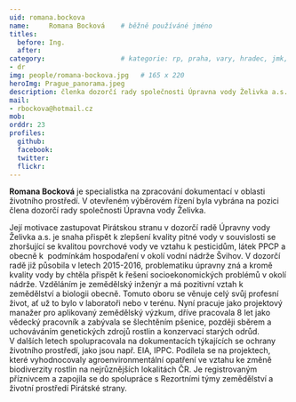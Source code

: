```yaml
---
uid: romana.bockova
name:     Romana Bocková  	# běžně používáné jméno
titles:
  before: Ing. 
  after: 
category:                 	# kategorie: rp, praha, vary, hradec, jmk, senat
- dr
img: people/romana-bockova.jpg   # 165 x 220
heroImg: Prague_panorama.jpeg
description: členka dozorčí rady společnosti Úpravna vody Želivka a.s.     	# kratký popis, max 160 znaků
mail:
- rbockova@hotmail.cz
mob:
orddr: 23
profiles:
  github:       
  facebook:    
  twitter: 		  
  flickr:		  
---
```


**Romana Bocková** je specialistka na zpracování dokumentací v oblasti životního prostředí. V otevřeném výběrovém řízení byla vybrána na pozici člena dozorčí rady společnosti Úpravna vody Želivka.

Její motivace zastupovat Pirátskou stranu v dozorčí radě Úpravny vody Želivka a.s. je snaha přispět k zlepšení kvality pitné vody v souvislosti se zhoršující se kvalitou povrchové vody ve vztahu k pesticidům, látek PPCP a obecně k  podmínkám hospodaření v okolí vodní nádrže Švihov. V dozorčí radě již působila v letech 2015-2016, problematiku úpravny zná a kromě kvality vody by chtěla přispět k řešení socioekonomických problémů v okolí nádrže. Vzděláním je zemědělský inženýr a má pozitivní vztah k zemědělství a biologii obecně. Tomuto oboru se věnuje celý svůj profesní život, ať už to bylo
v laboratoři nebo v terénu. Nyní pracuje jako projektový manažer pro aplikovaný zemědělský výzkum, dříve pracovala 8 let jako vědecký pracovník a zabývala se šlechtěním pšenice, později sběrem a uchováváním genetických zdrojů rostlin a konzervací starých odrůd. V dalších letech spolupracovala na dokumentacích týkajících se ochrany životního prostředí, jako jsou např. EIA, IPPC. Podílela se na projektech, které vyhodnocovaly agroenvironmentální opatření ve vztahu ke změně biodiverzity rostlin na nejrůznějších lokalitách ČR. Je registrovaným příznivcem a zapojila se do spolupráce s Rezortními týmy zemědělství a životní prostředí Pirátské strany.

